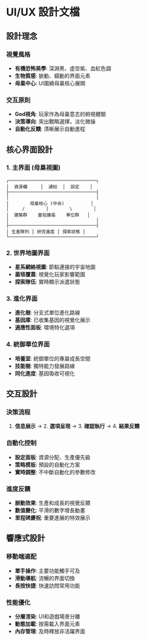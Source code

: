 # UI/UX 設計文檔

## 設計理念

### 視覺風格
- **有機恐怖美學**: 深淵黑、虛空紫、血紅色調
- **生物質感**: 脈動、蠕動的界面元素
- **母巢中心**: UI圍繞母巢核心展開

### 交互原則
- **God視角**: 玩家作為母巢意志的俯視體驗
- **決策導向**: 突出戰略選擇，淡化微操
- **自動化反饋**: 清晰展示自動進程

## 核心界面設計

### 1. 主界面 (母巢視圖)
```
┌─────────────────────────────────┐
│  資源欄     │  通知  │  設定    │
├─────────────────────────────────┤
│                                 │
│        母巢核心 (中央)          │
│     /        │        \        │
│  建築群    菌毯擴張    單位群   │
│                                 │
├─────────────────────────────────┤
│ 生產隊列 │ 研究進度 │ 探索狀態 │
└─────────────────────────────────┘
```

### 2. 世界地圖界面
- **星系網絡視圖**: 節點連接的宇宙地圖
- **菌毯覆蓋**: 視覺化玩家影響範圍
- **探索隊伍**: 實時顯示派遣狀態

### 3. 進化界面
- **進化樹**: 分支式單位進化路線
- **基因庫**: 已收集基因的視覺化展示
- **適應性面板**: 環境特化選項

### 4. 統御單位界面
- **培養室**: 統御單位的專屬成長空間
- **技能樹**: 獨特能力發展路線
- **同化進度**: 基因吸收可視化

## 交互設計

### 決策流程
1. **信息展示** → 2. **選項呈現** → 3. **確認執行** → 4. **結果反饋**

### 自動化控制
- **設定面板**: 資源分配、生產優先級
- **策略模板**: 預設的自動化方案
- **實時調整**: 不中斷自動化的參數修改

### 進度反饋
- **脈動效果**: 生產和成長的視覺反饋
- **數值變化**: 平滑的數字增長動畫
- **里程碑慶祝**: 重要進展的特效展示

## 響應式設計

### 移動端適配
- **單手操作**: 主要功能觸手可及
- **滑動導航**: 流暢的界面切換
- **長按快捷**: 快速訪問常用功能

### 性能優化
- **分層渲染**: UI和遊戲場景分離
- **動態加載**: 按需載入界面元素
- **內存管理**: 及時釋放非活躍界面